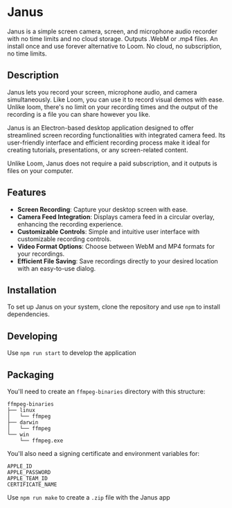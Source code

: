 # Janus

Janus is a simple screen camera, screen, and microphone audio recorder with no time limits and no cloud storage.
Outputs .WebM or .mp4 files.
An install once and use forever alternative to Loom.
No cloud, no subscription, no time limits.

## Description

Janus lets you record your screen, microphone audio, and camera simultaneously. Like Loom, you can use it to record visual demos with ease. Unlike loom, there's no limit on your recording times and the output of the recording is a file you can share however you like.

Janus is an Electron-based desktop application designed to offer streamlined screen recording functionalities with integrated camera feed. Its user-friendly interface and efficient recording process make it ideal for creating tutorials, presentations, or any screen-related content.

Unlike Loom, Janus does not require a paid subscription, and it outputs is files on your computer.

## Features

- **Screen Recording**: Capture your desktop screen with ease.
- **Camera Feed Integration**: Displays camera feed in a circular overlay, enhancing the recording experience.
- **Customizable Controls**: Simple and intuitive user interface with customizable recording controls.
- **Video Format Options**: Choose between WebM and MP4 formats for your recordings.
- **Efficient File Saving**: Save recordings directly to your desired location with an easy-to-use dialog.

## Installation

To set up Janus on your system, clone the repository and use `npm` to install dependencies.

## Developing

Use `npm run start` to develop the application

## Packaging

You'll need to create an `ffmpeg-binaries` directory with this structure:

```
ffmpeg-binaries
├── linux
│   └── ffmpeg
├── darwin
│   └── ffmpeg
└── win
    └── ffmpeg.exe
```

You'll also need a signing certificate and environment variables for:

```
APPLE_ID
APPLE_PASSWORD
APPLE_TEAM_ID
CERTIFICATE_NAME
```

Use `npm run make` to create a `.zip` file with the Janus app
